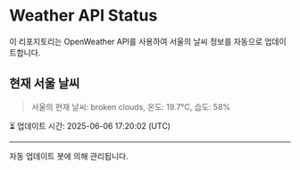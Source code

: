 
# Weather API Status

이 리포지토리는 OpenWeather API를 사용하여 서울의 날씨 정보를 자동으로 업데이트합니다.

## 현재 서울 날씨
> 서울의 현재 날씨: broken clouds, 온도: 19.7°C, 습도: 58%

⏳ 업데이트 시간: 2025-06-06 17:20:02 (UTC)

---
자동 업데이트 봇에 의해 관리됩니다.
